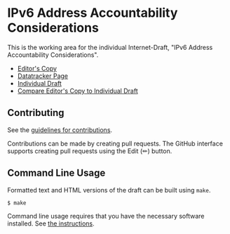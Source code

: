 # IPv6 Address Accountability Considerations

This is the working area for the individual Internet-Draft, "IPv6 Address Accountability Considerations".

* [Editor's Copy](https://timchown.github.io/address-accountability/#go.draft-ccc-v6ops-address-accountability.html)
* [Datatracker Page](https://datatracker.ietf.org/doc/draft-ccc-v6ops-address-accountability)
* [Individual Draft](https://datatracker.ietf.org/doc/html/draft-ccc-v6ops-address-accountability)
* [Compare Editor's Copy to Individual Draft](https://timchown.github.io/address-accountability/#go.draft-ccc-v6ops-address-accountability.diff)


## Contributing

See the
[guidelines for contributions](https://github.com/timchown/address-accountability/blob/main/CONTRIBUTING.md).

Contributions can be made by creating pull requests.
The GitHub interface supports creating pull requests using the Edit (✏) button.


## Command Line Usage

Formatted text and HTML versions of the draft can be built using `make`.

```sh
$ make
```

Command line usage requires that you have the necessary software installed.  See
[the instructions](https://github.com/martinthomson/i-d-template/blob/main/doc/SETUP.md).

